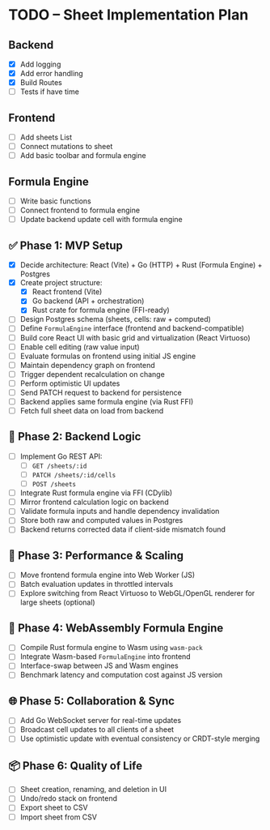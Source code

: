 # TODO – Sheet Implementation Plan

## Backend

- [x] Add logging
- [x] Add error handling
- [x] Build Routes
- [ ] Tests if have time

## Frontend

- [ ] Add sheets List
- [ ] Connect mutations to sheet
- [ ] Add basic toolbar and formula engine

## Formula Engine

- [ ] Write basic functions
- [ ] Connect frontend to formula engine
- [ ] Update backend update cell with formula engine

## ✅ Phase 1: MVP Setup

- [x] Decide architecture: React (Vite) + Go (HTTP) + Rust (Formula Engine) + Postgres
- [x] Create project structure:
  - [x] React frontend (Vite)
  - [x] Go backend (API + orchestration)
  - [x] Rust crate for formula engine (FFI-ready)
- [ ] Design Postgres schema (sheets, cells: raw + computed)
- [ ] Define `FormulaEngine` interface (frontend and backend-compatible)
- [ ] Build core React UI with basic grid and virtualization (React Virtuoso)
- [ ] Enable cell editing (raw value input)
- [ ] Evaluate formulas on frontend using initial JS engine
- [ ] Maintain dependency graph on frontend
- [ ] Trigger dependent recalculation on change
- [ ] Perform optimistic UI updates
- [ ] Send PATCH request to backend for persistence
- [ ] Backend applies same formula engine (via Rust FFI)
- [ ] Fetch full sheet data on load from backend

## 🔄 Phase 2: Backend Logic

- [ ] Implement Go REST API:
  - [ ] `GET /sheets/:id`
  - [ ] `PATCH /sheets/:id/cells`
  - [ ] `POST /sheets`
- [ ] Integrate Rust formula engine via FFI (CDylib)
- [ ] Mirror frontend calculation logic on backend
- [ ] Validate formula inputs and handle dependency invalidation
- [ ] Store both raw and computed values in Postgres
- [ ] Backend returns corrected data if client-side mismatch found

## 🧪 Phase 3: Performance & Scaling

- [ ] Move frontend formula engine into Web Worker (JS)
- [ ] Batch evaluation updates in throttled intervals
- [ ] Explore switching from React Virtuoso to WebGL/OpenGL renderer for large sheets (optional)

## 🔧 Phase 4: WebAssembly Formula Engine

- [ ] Compile Rust formula engine to Wasm using `wasm-pack`
- [ ] Integrate Wasm-based `FormulaEngine` into frontend
- [ ] Interface-swap between JS and Wasm engines
- [ ] Benchmark latency and computation cost against JS version

## 🌐 Phase 5: Collaboration & Sync

- [ ] Add Go WebSocket server for real-time updates
- [ ] Broadcast cell updates to all clients of a sheet
- [ ] Use optimistic update with eventual consistency or CRDT-style merging

## 📦 Phase 6: Quality of Life

- [ ] Sheet creation, renaming, and deletion in UI
- [ ] Undo/redo stack on frontend
- [ ] Export sheet to CSV
- [ ] Import sheet from CSV
